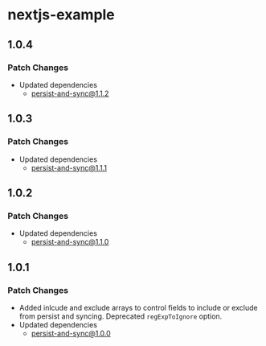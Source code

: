 # nextjs-example

## 1.0.4

### Patch Changes

- Updated dependencies
  - persist-and-sync@1.1.2

## 1.0.3

### Patch Changes

- Updated dependencies
  - persist-and-sync@1.1.1

## 1.0.2

### Patch Changes

- Updated dependencies
  - persist-and-sync@1.1.0

## 1.0.1

### Patch Changes

- Added inlcude and exclude arrays to control fields to include or exclude from persist and syncing. Deprecated `regExpToIgnore` option.
- Updated dependencies
  - persist-and-sync@1.0.0
